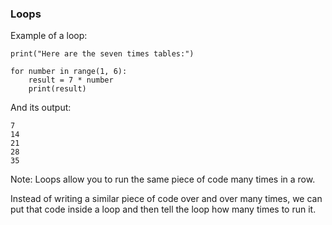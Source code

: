 ### Loops

Example of a loop:

    print("Here are the seven times tables:")

    for number in range(1, 6):
        result = 7 * number
        print(result)

And its output:

    7
    14
    21
    28
    35

Note:
Loops allow you to run the same piece of code many times in a row.

Instead of writing a similar piece of code over and over many times, we can put that code inside a loop and then tell the loop how many times to run it.

